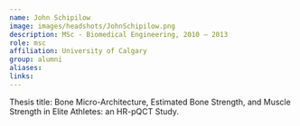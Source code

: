 ```yaml
---
name: John Schipilow
image: images/headshots/JohnSchipilow.png
description: MSc - Biomedical Engineering, 2010 – 2013
role: msc
affiliation: University of Calgary
group: alumni
aliases: 
links:
---
```


Thesis title: Bone Micro-Architecture, Estimated Bone Strength, and Muscle Strength in Elite Athletes: an HR-pQCT Study.